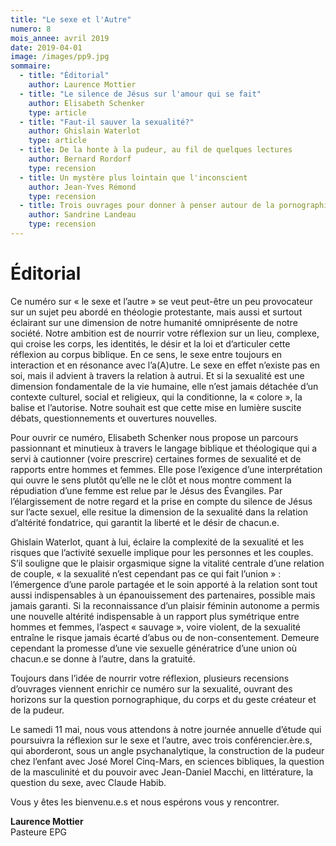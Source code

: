 ```yaml
---
title: "Le sexe et l'Autre"
numero: 8
mois_annee: avril 2019
date: 2019-04-01
image: /images/pp9.jpg
sommaire:
  - title: "Éditorial"
    author: Laurence Mottier
  - title: "Le silence de Jésus sur l'amour qui se fait"
    author: Elisabeth Schenker
    type: article
  - title: "Faut-il sauver la sexualité?"
    author: Ghislain Waterlot
    type: article
  - title: De la honte à la pudeur, au fil de quelques lectures
    author: Bernard Rordorf
    type: recension
  - title: Un mystère plus lointain que l'inconscient
    author: Jean-Yves Rémond
    type: recension
  - title: Trois ouvrages pour donner à penser autour de la pornographie
    author: Sandrine Landeau
    type: recension
---
```


# Éditorial
Ce numéro sur « le sexe et l’autre » se veut peut-être un peu provocateur sur un sujet peu abordé
en théologie protestante, mais aussi et surtout éclairant sur une dimension de notre humanité
omniprésente de notre société. Notre ambition est de nourrir votre réflexion sur un lieu, complexe, 
qui croise les corps, les identités, le désir et la loi et d’articuler cette réflexion au corpus biblique. 
En ce sens, le sexe entre toujours en interaction et en résonance avec l’a(A)utre. 
Le sexe en effet n’existe pas en soi, mais il advient à travers la relation à autrui. 
Et si la sexualité est une dimension fondamentale de la vie humaine, elle n’est jamais détachée 
d’un contexte culturel, social et religieux, qui la conditionne, la « colore », la balise et l’autorise. 
Notre souhait est que cette mise en lumière suscite débats, questionnements et ouvertures nouvelles.

Pour ouvrir ce numéro, Elisabeth Schenker nous propose un parcours passionnant et minutieux à travers 
le langage biblique et théologique qui a servi à cautionner (voire prescrire) certaines formes de sexualité 
et de rapports entre hommes et femmes. Elle pose l’exigence d’une interprétation qui ouvre le sens plutôt 
qu’elle ne le clôt et nous montre comment la répudiation d’une femme est relue par le Jésus des Évangiles. 
Par l’élargissement de notre regard et la prise en compte du silence de Jésus sur l’acte sexuel, elle resitue 
la dimension de la sexualité dans la relation d’altérité fondatrice, qui garantit la liberté et le désir de chacun.e. 

Ghislain Waterlot, quant à lui, éclaire la complexité de la sexualité et les risques que l’activité sexuelle 
implique pour les personnes et les couples. S’il souligne que le plaisir orgasmique signe la vitalité centrale 
d’une relation de couple, « la sexualité n’est cependant pas ce qui fait l’union » : l’émergence d’une parole 
partagée et le soin apporté à la relation sont tout aussi indispensables à un épanouissement des partenaires, 
possible mais jamais garanti.  Si la reconnaissance d’un plaisir féminin autonome a permis une nouvelle altérité 
indispensable à un rapport plus symétrique entre hommes et femmes, l’aspect « sauvage », voire violent, de la 
sexualité entraîne le risque jamais écarté d’abus ou de non-consentement. Demeure cependant la promesse d’une vie 
sexuelle génératrice d’une union où chacun.e se donne à l’autre, dans la gratuité.

Toujours dans l’idée de nourrir votre réflexion, plusieurs recensions d’ouvrages viennent enrichir ce numéro sur 
la sexualité, ouvrant des horizons sur la question pornographique, du corps et du geste créateur et de la pudeur.

Le samedi 11 mai, nous vous attendons à notre journée annuelle d’étude qui poursuivra la réflexion sur 
le sexe et l’autre, avec trois conférencier.ère.s, qui aborderont, sous un angle psychanalytique, la 
construction de la pudeur chez l’enfant avec José Morel Cinq-Mars, en sciences bibliques, la question 
de la masculinité et du pouvoir avec Jean-Daniel Macchi, en littérature, la question du sexe, avec Claude Habib.

Vous y êtes les bienvenu.e.s et nous espérons vous y rencontrer.

**Laurence Mottier**  
Pasteure EPG
